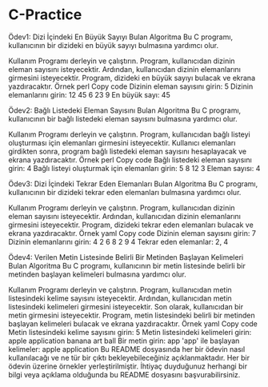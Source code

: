 # C-Practice



Ödev1: Dizi İçindeki En Büyük Sayıyı Bulan Algoritma
Bu C programı, kullanıcının bir dizideki en büyük sayıyı bulmasına yardımcı olur.

Kullanım
Programı derleyin ve çalıştırın.
Program, kullanıcıdan dizinin eleman sayısını isteyecektir.
Ardından, kullanıcıdan dizinin elemanlarını girmesini isteyecektir.
Program, dizideki en büyük sayıyı bulacak ve ekrana yazdıracaktır.
Örnek
perl
Copy code
Dizinin eleman sayısını girin: 5
Dizinin elemanlarını girin:
12
45
6
23
9
En büyük sayı: 45



Ödev2: Bağlı Listedeki Eleman Sayısını Bulan Algoritma
Bu C programı, kullanıcının bir bağlı listedeki eleman sayısını bulmasına yardımcı olur.

Kullanım
Programı derleyin ve çalıştırın.
Program, kullanıcıdan bağlı listeyi oluşturması için elemanları girmesini isteyecektir.
Kullanıcı elemanları girdikten sonra, program bağlı listedeki eleman sayısını hesaplayacak ve ekrana yazdıracaktır.
Örnek
perl
Copy code
Bağlı listedeki eleman sayısını girin: 4
Bağlı listeyi oluşturmak için elemanları girin:
5
8
12
3
Eleman sayısı: 4



Ödev3: Dizi İçindeki Tekrar Eden Elemanları Bulan Algoritma
Bu C programı, kullanıcının bir dizideki tekrar eden elemanları bulmasına yardımcı olur.

Kullanım
Programı derleyin ve çalıştırın.
Program, kullanıcıdan dizinin eleman sayısını isteyecektir.
Ardından, kullanıcıdan dizinin elemanlarını girmesini isteyecektir.
Program, dizideki tekrar eden elemanları bulacak ve ekrana yazdıracaktır.
Örnek
yaml
Copy code
Dizinin eleman sayısını girin: 7
Dizinin elemanlarını girin:
4
2
6
8
2
9
4
Tekrar eden elemanlar: 2, 4



Ödev4: Verilen Metin Listesinde Belirli Bir Metinden Başlayan Kelimeleri Bulan Algoritma
Bu C programı, kullanıcının bir metin listesinde belirli bir metinden başlayan kelimeleri bulmasına yardımcı olur.

Kullanım
Programı derleyin ve çalıştırın.
Program, kullanıcıdan metin listesindeki kelime sayısını isteyecektir.
Ardından, kullanıcıdan metin listesindeki kelimeleri girmesini isteyecektir.
Son olarak, kullanıcıdan bir metin girmesini isteyecektir.
Program, metin listesindeki belirli bir metinden başlayan kelimeleri bulacak ve ekrana yazdıracaktır.
Örnek
yaml
Copy code
Metin listesindeki kelime sayısını girin: 5
Metin listesindeki kelimeleri girin:
apple
application
banana
art
ball
Bir metin girin: app
'app' ile başlayan kelimeler:
apple
application
Bu README dosyasında her bir ödevin nasıl kullanılacağı ve ne tür bir çıktı bekleyebileceğiniz açıklanmaktadır. Her bir ödevin üzerine örnekler yerleştirilmiştir. İhtiyaç duyduğunuz herhangi bir bilgi veya açıklama olduğunda bu README dosyasını başvurabilirsiniz.
